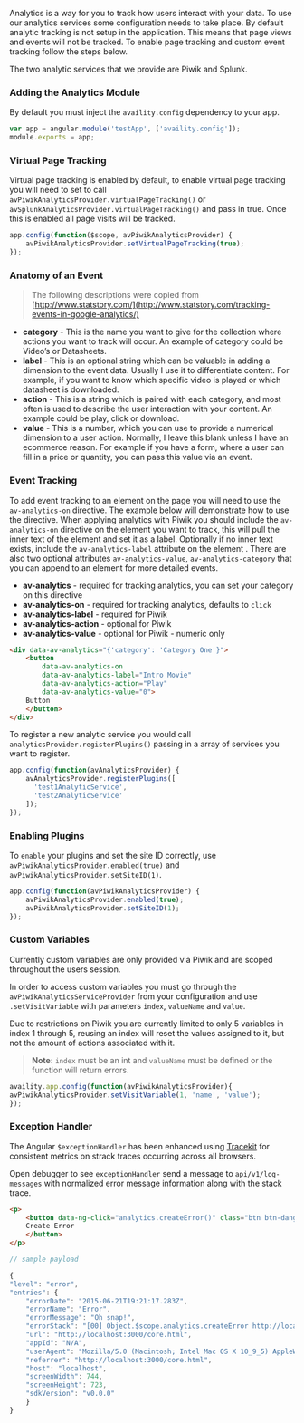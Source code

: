 
Analytics is a way for you to track how users interact with your data. To use our analytics services some configuration needs to take place. By default analytic tracking is not setup in the application. This means that page views and events will not be tracked. To enable page tracking and custom event tracking follow the steps below.

The two analytic services that we provide are Piwik and Splunk.

### Adding the Analytics Module

By default you must inject the `availity.config` dependency to your app.

```javascript
var app = angular.module('testApp', ['availity.config']);
module.exports = app;
```

### Virtual Page Tracking

Virtual page tracking is enabled by default, to enable virtual page tracking you will need to set to call `avPiwikAnalyticsProvider.virtualPageTracking()` or `avSplunkAnalyticsProvider.virtualPageTracking()` and pass in true. Once this is enabled all page visits will be tracked.
</div>

```javascript
app.config(function($scope, avPiwikAnalyticsProvider) {
    avPiwikAnalyticsProvider.setVirtualPageTracking(true);
});
```

### Anatomy of an Event

> The following descriptions were copied from [http://www.statstory.com/](http://www.statstory.com/tracking-events-in-google-analytics/)

* **category** - This is the name you want to give for the collection where actions you want to track will occur. An example of category could be Video’s or Datasheets.
* **label** - This is an optional string which can be valuable in adding a dimension to the event data. Usually I use it to differentiate content. For example, if you want to know which specific video is played or which datasheet is downloaded.
* **action** - This is a string which is paired with each category, and most often is used to describe the user interaction with your content. An example could be play, click or download.
* **value** - This is a number, which you can use to provide a numerical dimension to a user action. Normally, I leave this blank unless I have an ecommerce reason. For example if you have a form, where a user can fill in a price or quantity, you can pass this value via an event.

### Event Tracking

To add event tracking to an element on the page you will need to use the `av-analytics-on` directive. The example below will demonstrate how to use the directive. When applying analytics with Piwik you should include the `av-analytics-on` directive on the element you want to track, this will pull the inner text of the element and set it as a label. Optionally if no inner text exists, include the `av-analytics-label` attribute on the element . There are also two optional attributes `av-analytics-value`, `av-analytics-category` that you can append to an element for more detailed events.

* **av-analytics** - required for tracking analytics, you can set your category on this directive
* **av-analytics-on** - required for tracking analytics, defaults to `click`
* **av-analytics-label** - required for Piwik
* **av-analytics-action** - optional for Piwik
* **av-analytics-value** - optional for Piwik - numeric only

</div>

```html
<div data-av-analytics="{'category': 'Category One'}">
    <button
        data-av-analytics-on
        data-av-analytics-label="Intro Movie"
        data-av-analytics-action="Play"
        data-av-analytics-value="0">
    Button
    </button>
</div>
```

To register a new analytic service you would call `analyticsProvider.registerPlugins()` passing in a array of services you want to register.

```javascript
app.config(function(avAnalyticsProvider) {
    avAnalyticsProvider.registerPlugins([
      'test1AnalyticService',
      'test2AnalyticService'
    ]);
});
```
### Enabling Plugins

To `enable` your plugins and set the site ID correctly, use `avPiwikAnalyticsProvider.enabled(true)` and `avPiwikAnalyticsProvider.setSiteID(1)`.

```javascript
app.config(function(avPiwikAnalyticsProvider) {
    avPiwikAnalyticsProvider.enabled(true);
    avPiwikAnalyticsProvider.setSiteID(1);
});
```

### Custom Variables

Currently custom variables are only provided via Piwik and are scoped throughout the users session.

In order to access custom variables you must go through the `avPiwikAnalyticsServiceProvider` from your configuration and use `.setVisitVariable` with parameters `index`, `valueName` and `value`.

Due to restrictions on Piwik you are currently limited to only 5 variables in index 1 through 5, reusing an index will reset the values assigned to it, but not the amount of actions associated with it.

> **Note:** `index` must be an int and `valueName` must be defined or the function will return errors.

```javascript
availity.app.config(function(avPiwikAnalyticsProvider){
avPiwikAnalyticsProvider.setVisitVariable(1, 'name', 'value');
});
```

### Exception Handler

The Angular `$exceptionHandler` has been enhanced using [Tracekit](https://github.com/csnover/TraceKit) for consistent metrics on strack traces occurring across all browsers.

Open debugger to see `exceptionHandler` send a message to `api/v1/log-messages` with normalized error message information along with the stack trace.

```html
<p>
    <button data-ng-click="analytics.createError()" class="btn btn-danger">
    Create Error
    </button>
</p>
```

```javascript
// sample payload

{
"level": "error",
"entries": {
    "errorDate": "2015-06-21T19:21:17.283Z",
    "errorName": "Error",
    "errorMessage": "Oh snap!",
    "errorStack": "[00] Object.$scope.analytics.createError http://localhost:3000/js/docs-demos.js:46:15\n[01] Parser.functionCall http://cdnjs.cloudflare.com/ajax/libs/angular.js/1.5.0/angular.js:10903:21\n[02] ngEventDirectives.(anonymous function).compile.element.on.callback http://cdnjs.cloudflare.com/ajax/libs/angular.js/1.5.0/angular.js:19259:17\n[03] Scope.$get.Scope.$eval http://cdnjs.cloudflare.com/ajax/libs/angular.js/1.5.0/angular.js:12811:28\n[04] Scope.$get.Scope.$apply http://cdnjs.cloudflare.com/ajax/libs/angular.js/1.5.0/angular.js:12909:23\n[05] HTMLButtonElement.&lt;anonymous&gt; http://cdnjs.cloudflare.com/ajax/libs/angular.js/1.5.0/angular.js:19264:23\n[06] HTMLButtonElement.m.event.dispatch http://ajax.googleapis.com/ajax/libs/jquery/1.11.1/jquery.min.js:3:8436\n[07] HTMLButtonElement.m.event.add.r.handle http://ajax.googleapis.com/ajax/libs/jquery/1.11.1/jquery.min.js:3:5146",
    "url": "http://localhost:3000/core.html",
    "appId": "N/A",
    "userAgent": "Mozilla/5.0 (Macintosh; Intel Mac OS X 10_9_5) AppleWebKit/537.36 (KHTML, like Gecko) Chrome/43.0.2357.81 Safari/537.36",
    "referrer": "http://localhost:3000/core.html",
    "host": "localhost",
    "screenWidth": 744,
    "screenHeight": 723,
    "sdkVersion": "v0.0.0"
    }
}

```
